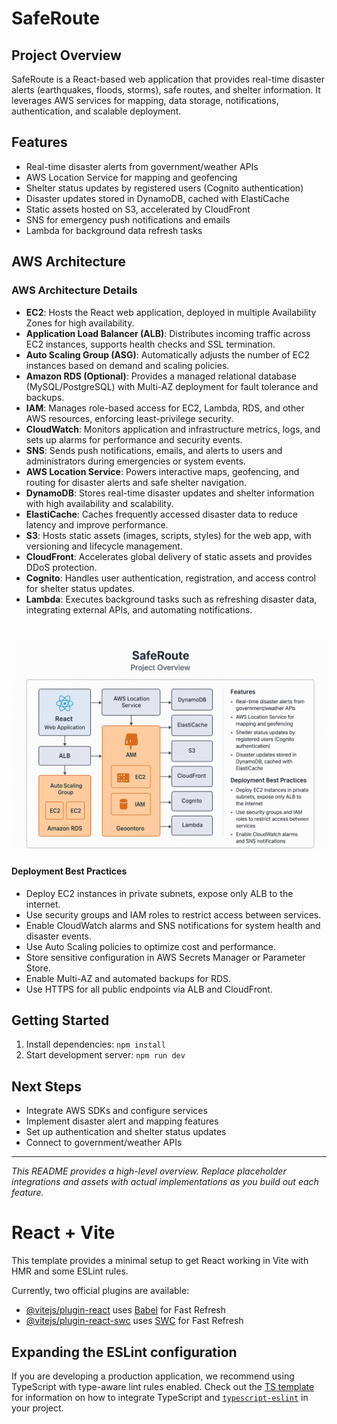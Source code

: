 # SafeRoute

## Project Overview
SafeRoute is a React-based web application that provides real-time disaster alerts (earthquakes, floods, storms), safe routes, and shelter information. It leverages AWS services for mapping, data storage, notifications, authentication, and scalable deployment.

## Features
- Real-time disaster alerts from government/weather APIs
- AWS Location Service for mapping and geofencing
- Shelter status updates by registered users (Cognito authentication)
- Disaster updates stored in DynamoDB, cached with ElastiCache
- Static assets hosted on S3, accelerated by CloudFront
- SNS for emergency push notifications and emails
- Lambda for background data refresh tasks

## AWS Architecture

### AWS Architecture Details

- **EC2**: Hosts the React web application, deployed in multiple Availability Zones for high availability.
- **Application Load Balancer (ALB)**: Distributes incoming traffic across EC2 instances, supports health checks and SSL termination.
- **Auto Scaling Group (ASG)**: Automatically adjusts the number of EC2 instances based on demand and scaling policies.
- **Amazon RDS (Optional)**: Provides a managed relational database (MySQL/PostgreSQL) with Multi-AZ deployment for fault tolerance and backups.
- **IAM**: Manages role-based access for EC2, Lambda, RDS, and other AWS resources, enforcing least-privilege security.
- **CloudWatch**: Monitors application and infrastructure metrics, logs, and sets up alarms for performance and security events.
- **SNS**: Sends push notifications, emails, and alerts to users and administrators during emergencies or system events.
- **AWS Location Service**: Powers interactive maps, geofencing, and routing for disaster alerts and safe shelter navigation.
- **DynamoDB**: Stores real-time disaster updates and shelter information with high availability and scalability.
- **ElastiCache**: Caches frequently accessed disaster data to reduce latency and improve performance.
- **S3**: Hosts static assets (images, scripts, styles) for the web app, with versioning and lifecycle management.
- **CloudFront**: Accelerates global delivery of static assets and provides DDoS protection.
- **Cognito**: Handles user authentication, registration, and access control for shelter status updates.
- **Lambda**: Executes background tasks such as refreshing disaster data, integrating external APIs, and automating notifications.
# ![SafeRoute Logo](./saferoute.png)

#### Deployment Best Practices
- Deploy EC2 instances in private subnets, expose only ALB to the internet.
- Use security groups and IAM roles to restrict access between services.
- Enable CloudWatch alarms and SNS notifications for system health and disaster events.
- Use Auto Scaling policies to optimize cost and performance.
- Store sensitive configuration in AWS Secrets Manager or Parameter Store.
- Enable Multi-AZ and automated backups for RDS.
- Use HTTPS for all public endpoints via ALB and CloudFront.


## Getting Started
1. Install dependencies: `npm install`
2. Start development server: `npm run dev`

## Next Steps
- Integrate AWS SDKs and configure services
- Implement disaster alert and mapping features
- Set up authentication and shelter status updates
- Connect to government/weather APIs

---

*This README provides a high-level overview. Replace placeholder integrations and assets with actual implementations as you build out each feature.*
# React + Vite

This template provides a minimal setup to get React working in Vite with HMR and some ESLint rules.

Currently, two official plugins are available:

- [@vitejs/plugin-react](https://github.com/vitejs/vite-plugin-react/blob/main/packages/plugin-react) uses [Babel](https://babeljs.io/) for Fast Refresh
- [@vitejs/plugin-react-swc](https://github.com/vitejs/vite-plugin-react/blob/main/packages/plugin-react-swc) uses [SWC](https://swc.rs/) for Fast Refresh

## Expanding the ESLint configuration

If you are developing a production application, we recommend using TypeScript with type-aware lint rules enabled. Check out the [TS template](https://github.com/vitejs/vite/tree/main/packages/create-vite/template-react-ts) for information on how to integrate TypeScript and [`typescript-eslint`](https://typescript-eslint.io) in your project.
